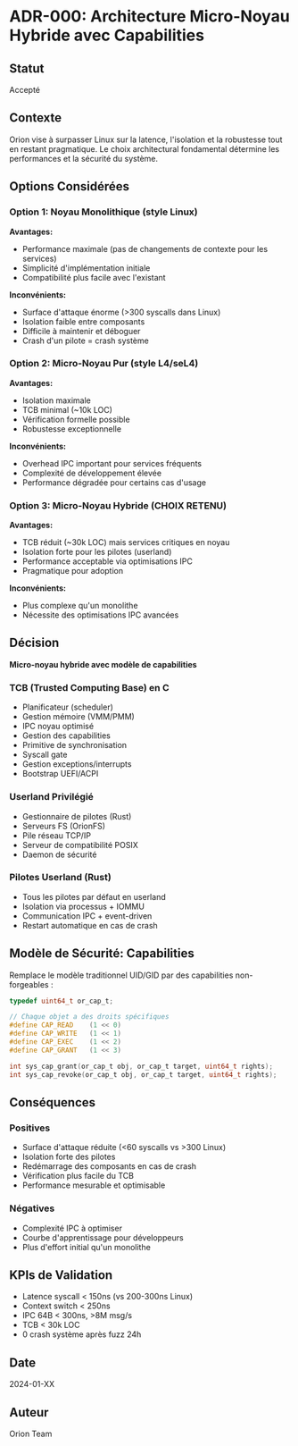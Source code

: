 # ADR-000: Architecture Micro-Noyau Hybride avec Capabilities

## Statut
Accepté

## Contexte
Orion vise à surpasser Linux sur la latence, l'isolation et la robustesse tout en restant pragmatique. Le choix architectural fondamental détermine les performances et la sécurité du système.

## Options Considérées

### Option 1: Noyau Monolithique (style Linux)
**Avantages:**
- Performance maximale (pas de changements de contexte pour les services)
- Simplicité d'implémentation initiale
- Compatibilité plus facile avec l'existant

**Inconvénients:**
- Surface d'attaque énorme (>300 syscalls dans Linux)
- Isolation faible entre composants
- Difficile à maintenir et déboguer
- Crash d'un pilote = crash système

### Option 2: Micro-Noyau Pur (style L4/seL4)
**Avantages:**
- Isolation maximale
- TCB minimal (~10k LOC)
- Vérification formelle possible
- Robustesse exceptionnelle

**Inconvénients:**
- Overhead IPC important pour services fréquents
- Complexité de développement élevée
- Performance dégradée pour certains cas d'usage

### Option 3: Micro-Noyau Hybride (CHOIX RETENU)
**Avantages:**
- TCB réduit (~30k LOC) mais services critiques en noyau
- Isolation forte pour les pilotes (userland)
- Performance acceptable via optimisations IPC
- Pragmatique pour adoption

**Inconvénients:**
- Plus complexe qu'un monolithe
- Nécessite des optimisations IPC avancées

## Décision
**Micro-noyau hybride avec modèle de capabilities**

### TCB (Trusted Computing Base) en C
- Planificateur (scheduler)
- Gestion mémoire (VMM/PMM) 
- IPC noyau optimisé
- Gestion des capabilities
- Primitive de synchronisation
- Syscall gate
- Gestion exceptions/interrupts
- Bootstrap UEFI/ACPI

### Userland Privilégié
- Gestionnaire de pilotes (Rust)
- Serveurs FS (OrionFS)
- Pile réseau TCP/IP
- Serveur de compatibilité POSIX
- Daemon de sécurité

### Pilotes Userland (Rust)
- Tous les pilotes par défaut en userland
- Isolation via processus + IOMMU
- Communication IPC + event-driven
- Restart automatique en cas de crash

## Modèle de Sécurité: Capabilities

Remplace le modèle traditionnel UID/GID par des capabilities non-forgeables :

```c
typedef uint64_t or_cap_t;

// Chaque objet a des droits spécifiques
#define CAP_READ    (1 << 0)
#define CAP_WRITE   (1 << 1) 
#define CAP_EXEC    (1 << 2)
#define CAP_GRANT   (1 << 3)

int sys_cap_grant(or_cap_t obj, or_cap_t target, uint64_t rights);
int sys_cap_revoke(or_cap_t obj, or_cap_t target, uint64_t rights);
```

## Conséquences

### Positives
- Surface d'attaque réduite (<60 syscalls vs >300 Linux)
- Isolation forte des pilotes
- Redémarrage des composants en cas de crash
- Vérification plus facile du TCB
- Performance mesurable et optimisable

### Négatives  
- Complexité IPC à optimiser
- Courbe d'apprentissage pour développeurs
- Plus d'effort initial qu'un monolithe

## KPIs de Validation
- Latence syscall < 150ns (vs 200-300ns Linux)
- Context switch < 250ns 
- IPC 64B < 300ns, >8M msg/s
- TCB < 30k LOC
- 0 crash système après fuzz 24h

## Date
2024-01-XX

## Auteur
Orion Team
